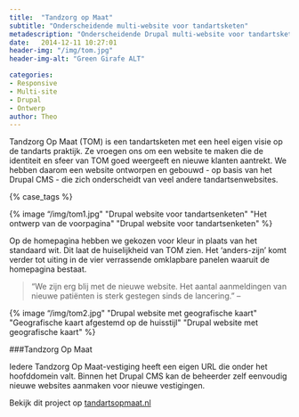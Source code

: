 ```yaml
---
title:  "Tandzorg op Maat"
subtitle: "Onderscheidende multi-website voor tandartsketen"
metadescription: "Onderscheidende Drupal multi-website voor tandartsketen"
date:   2014-12-11 10:27:01
header-img: "/img/tom.jpg"
header-img-alt: "Green Girafe ALT"

categories:
- Responsive 
- Multi-site 
- Drupal 
- Ontwerp
author: Theo
---
```

Tandzorg Op Maat (TOM) is een tandartsketen met een heel eigen visie op de tandarts praktijk. Ze vroegen ons om een website te maken die de identiteit en sfeer van TOM goed weergeeft en nieuwe klanten aantrekt. We hebben daarom een website ontworpen en gebouwd - op basis van het Drupal CMS - die zich onderscheidt van veel andere tandartsenwebsites.

{% case_tags %} 

{% image “/img/tom1.jpg" "Drupal website voor tandartsenketen" "Het ontwerp van de voorpagina" "Drupal website voor tandartsenketen" %}

Op de homepagina hebben we gekozen voor kleur in plaats van het standaard wit. Dit laat de huiselijkheid van TOM zien. Het ‘anders-zijn’ komt verder tot uiting in de vier verrassende omklapbare panelen waaruit de homepagina bestaat.

> “We zijn erg blij met de nieuwe website. Het aantal aanmeldingen van nieuwe patiënten is sterk gestegen sinds de lancering.” – 

{% image “/img/tom2.jpg" "Drupal website met geografische kaart" "Geografische kaart afgestemd op de huisstijl" "Drupal website met geografische kaart" %}

###Tandzorg Op Maat

Iedere Tandzorg Op Maat-vestiging heeft een eigen URL die onder het hoofddomein valt. Binnen het Drupal CMS kan de beheerder zelf eenvoudig nieuwe websites aanmaken voor nieuwe vestigingen.

Bekijk dit project op <a href="http://tandartsopmaat.nl/" target="_blank">tandartsopmaat.nl</a>
